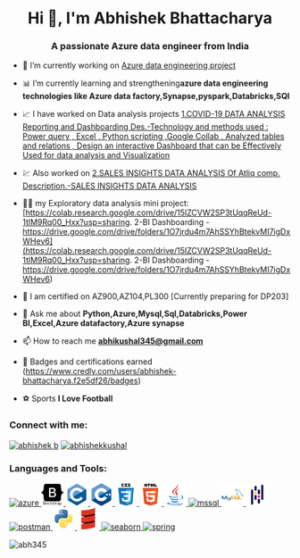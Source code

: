 <h1 align="center">Hi 👋, I'm Abhishek Bhattacharya</h1>
<h3 align="center">A passionate Azure data engineer from India</h3>

- 🔭 I’m currently working on [Azure data engineering project](https://github.com/Abh345/AzureDataEngineering)

- 📊 I’m currently learning and strengthening**azure data engineering technologies like Azure data factory,Synapse,pyspark,Databricks,SQl**

- 📈 I have worked on Data analysis projects [1.COVID-19 DATA ANALYSIS Reporting and Dashboarding Des.-Technology and methods used : Power query , Excel , Python scripting ,Google Collab . Analyzed tables and relations , Design an interactive Dashboard that can be Effectively Used for data analysis and Visualization](https://drive.google.com/drive/folders/1O7jrdu4m7AhSSYhBtekvMI7igDxWHev6)

- 💹 Also worked on [2.SALES INSIGHTS DATA ANALYSIS Of Atliq comp. Description.-SALES INSIGHTS DATA ANALYSIS](https://drive.google.com/drive/folders/1O7jrdu4m7AhSSYhBtekvMI7igDxWHev6)

- 👨‍💻 my Exploratory data analysis mini project: [https://colab.research.google.com/drive/15IZCVW2SP3tUqqReUd-1tlM9Rq00_Hxx?usp=sharing. 2-BI Dashboarding -https://drive.google.com/drive/folders/1O7jrdu4m7AhSSYhBtekvMI7igDxWHev6](https://colab.research.google.com/drive/15IZCVW2SP3tUqqReUd-1tlM9Rq00_Hxx?usp=sharing. 2-BI Dashboarding -https://drive.google.com/drive/folders/1O7jrdu4m7AhSSYhBtekvMI7igDxWHev6)

- 📝 I am certified on AZ900,AZ104,PL300 [Currently preparing for DP203]

- 💬 Ask me about **Python,Azure,Mysql,Sql,Databricks,Power BI,Excel,Azure datafactory,Azure synapse**

- 📫 How to reach me **abhikushal345@gmail.com**

- 📄 Badges and certifications earned (https://www.credly.com/users/abhishek-bhattacharya.f2e5df26/badges)

- ⚽ Sports **I Love Football**

<h3 align="left">Connect with me:</h3>
<p align="left">
<a href="https://linkedin.com/in/abhishek b" target="blank"><img align="center" src="https://raw.githubusercontent.com/rahuldkjain/github-profile-readme-generator/master/src/images/icons/Social/linked-in-alt.svg" alt="abhishek b" height="30" width="40" /></a>
<a href="https://www.leetcode.com/abhishekkushal" target="blank"><img align="center" src="https://raw.githubusercontent.com/rahuldkjain/github-profile-readme-generator/master/src/images/icons/Social/leet-code.svg" alt="abhishekkushal" height="30" width="40" /></a>
</p>

<h3 align="left">Languages and Tools:</h3>
<p align="left"> <a href="https://azure.microsoft.com/en-in/" target="_blank" rel="noreferrer"> <img src="https://www.vectorlogo.zone/logos/microsoft_azure/microsoft_azure-icon.svg" alt="azure" width="40" height="40"/> </a> <a href="https://getbootstrap.com" target="_blank" rel="noreferrer"> <img src="https://raw.githubusercontent.com/devicons/devicon/master/icons/bootstrap/bootstrap-plain-wordmark.svg" alt="bootstrap" width="40" height="40"/> </a> <a href="https://www.cprogramming.com/" target="_blank" rel="noreferrer"> <img src="https://raw.githubusercontent.com/devicons/devicon/master/icons/c/c-original.svg" alt="c" width="40" height="40"/> </a> <a href="https://www.w3schools.com/cpp/" target="_blank" rel="noreferrer"> <img src="https://raw.githubusercontent.com/devicons/devicon/master/icons/cplusplus/cplusplus-original.svg" alt="cplusplus" width="40" height="40"/> </a> <a href="https://www.w3schools.com/css/" target="_blank" rel="noreferrer"> <img src="https://raw.githubusercontent.com/devicons/devicon/master/icons/css3/css3-original-wordmark.svg" alt="css3" width="40" height="40"/> </a> <a href="https://www.w3.org/html/" target="_blank" rel="noreferrer"> <img src="https://raw.githubusercontent.com/devicons/devicon/master/icons/html5/html5-original-wordmark.svg" alt="html5" width="40" height="40"/> </a> <a href="https://www.java.com" target="_blank" rel="noreferrer"> <img src="https://raw.githubusercontent.com/devicons/devicon/master/icons/java/java-original.svg" alt="java" width="40" height="40"/> </a> <a href="https://www.microsoft.com/en-us/sql-server" target="_blank" rel="noreferrer"> <img src="https://www.svgrepo.com/show/303229/microsoft-sql-server-logo.svg" alt="mssql" width="40" height="40"/> </a> <a href="https://www.mysql.com/" target="_blank" rel="noreferrer"> <img src="https://raw.githubusercontent.com/devicons/devicon/master/icons/mysql/mysql-original-wordmark.svg" alt="mysql" width="40" height="40"/> </a> <a href="https://pandas.pydata.org/" target="_blank" rel="noreferrer"> <img src="https://raw.githubusercontent.com/devicons/devicon/2ae2a900d2f041da66e950e4d48052658d850630/icons/pandas/pandas-original.svg" alt="pandas" width="40" height="40"/> </a> <a href="https://postman.com" target="_blank" rel="noreferrer"> <img src="https://www.vectorlogo.zone/logos/getpostman/getpostman-icon.svg" alt="postman" width="40" height="40"/> </a> <a href="https://www.python.org" target="_blank" rel="noreferrer"> <img src="https://raw.githubusercontent.com/devicons/devicon/master/icons/python/python-original.svg" alt="python" width="40" height="40"/> </a> <a href="https://www.scala-lang.org" target="_blank" rel="noreferrer"> <img src="https://raw.githubusercontent.com/devicons/devicon/master/icons/scala/scala-original.svg" alt="scala" width="40" height="40"/> </a> <a href="https://seaborn.pydata.org/" target="_blank" rel="noreferrer"> <img src="https://seaborn.pydata.org/_images/logo-mark-lightbg.svg" alt="seaborn" width="40" height="40"/> </a> <a href="https://spring.io/" target="_blank" rel="noreferrer"> <img src="https://www.vectorlogo.zone/logos/springio/springio-icon.svg" alt="spring" width="40" height="40"/> </a> </p>

<p><img align="center" src="https://github-readme-stats.vercel.app/api/top-langs?username=abh345&show_icons=true&locale=en&layout=compact" alt="abh345" /></p>
